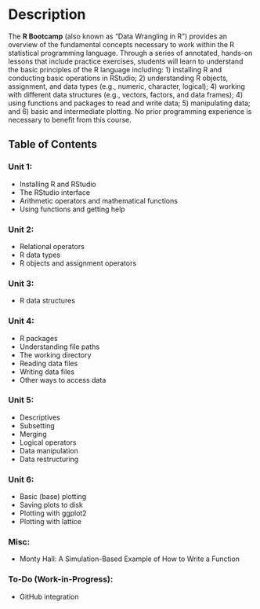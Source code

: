 # Description
The **R Bootcamp** (also known as “Data Wrangling in R”) provides an overview of the fundamental concepts necessary to work within the R statistical programming language. Through a series of annotated, hands-on lessons that include practice exercises, students will learn to understand the basic principles of the R language including: 1) installing R and conducting basic operations in RStudio; 2) understanding R objects, assignment, and data types (e.g., numeric, character, logical); 4) working with different data structures (e.g., vectors, factors, and data frames); 4) using functions and packages to read and write data; 5) manipulating data; and 6) basic and intermediate plotting. No prior programming experience is necessary to benefit from this course.

## Table of Contents

### Unit 1:
-	Installing R and RStudio
-	The RStudio interface
-	Arithmetic operators and mathematical functions
-	Using functions and getting help
### Unit 2:
-	Relational operators
-	R data types
-	R objects and assignment operators
### Unit 3:
-	R data structures
### Unit 4:
-	R packages
-	Understanding file paths
-	The working directory
-	Reading data files
-	Writing data files
-	Other ways to access data
### Unit 5:
-	Descriptives
-	Subsetting
-	Merging
-	Logical operators
-	Data manipulation
-	Data restructuring
### Unit 6:
-	Basic (base) plotting
-	Saving plots to disk
-	Plotting with ggplot2
-	Plotting with lattice
### Misc:
-	Monty Hall: A Simulation-Based Example of How to Write a Function
### To-Do (Work-in-Progress):
-   GitHub integration
